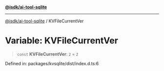 [**@isdk/ai-tool-sqlite**](../README.md)

***

[@isdk/ai-tool-sqlite](../globals.md) / KVFileCurrentVer

# Variable: KVFileCurrentVer

> `const` **KVFileCurrentVer**: `2` = `2`

Defined in: packages/kvsqlite/dist/index.d.ts:6
